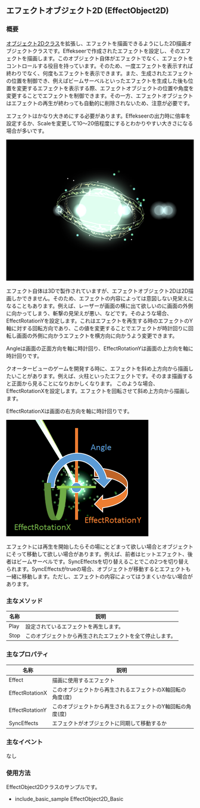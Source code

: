 ﻿## エフェクトオブジェクト2D (EffectObject2D)

### 概要

[オブジェクト2Dクラス](./Object2D.md)を拡張し、エフェクトを描画できるようにした2D描画オブジェクトクラスです。Effekseerで作成されたエフェクトを設定し、そのエフェクトを描画します。このオブジェクト自体がエフェクトでなく、エフェクトをコントロールする役目を持っています。そのため、一度エフェクトを表示すれば終わりでなく、何度もエフェクトを表示できます。また、生成されたエフェクトの位置を制御でき、例えばビームサーベルといったエフェクトを生成した後も位置を変更するエフェクトを表示する際、エフェクトオブジェクトの位置や角度を変更することでエフェクトを制御できます。その一方、エフェクトオブジェクトはエフェクトの再生が終わっても自動的に削除されないため、注意が必要です。

エフェクトはかなり大きめにする必要があります。Effekseerの出力時に倍率を設定するか、Scaleを変更して10～20倍程度にするとわかりやすい大きさになる場合が多いです。

![エフェクト](img/EffectObject2D.png)

エフェクト自体は3Dで製作されていますが、エフェクトオブジェクト2Dは2D描画しかできません。そのため、エフェクトの内容によっては意図しない見栄えになることもあります。例えば、レーザーが画面の横に出て欲しいのに画面の外側に向かってしまう、斬撃の見栄えが悪い、などです。そのような場合、EffectRotationYを設定します。これはエフェクトを再生する時のエフェクトのY軸に対する回転方向であり、この値を変更することでエフェクトが時計回りに回転し画面の外側に向かうエフェクトを横方向に向かうよう変更できます。

Angleは画面の正面方向を軸に時計回り、EffectRotationYは画面の上方向を軸に時計回りです。

クオータービューのゲームを開発する時に、エフェクトを斜め上方向から描画したいことがあります。例えば、火柱といったエフェクトです。そのまま描画すると正面から見ることになりおかしくなります。
このような場合、EffectRotationXを設定します。エフェクトを回転させて斜め上方向から描画します。

EffectRotationXは画面の右方向を軸に時計回りです。

![エフェクト](img/EffectObject2D_Rotation.png)


エフェクトには再生を開始したらその場にとどまって欲しい場合とオブジェクトにそって移動して欲しい場合があります。例えば、前者はヒットエフェクト、後者はビームサーベルです。SyncEffectsを切り替えることでこの2つを切り替えられます。SyncEffectsがtrueの場合、オブジェクトが移動するとエフェクトも一緒に移動します。ただし、エフェクトの内容によってはうまくいかない場合があります。


### 主なメソッド

| 名称 | 説明 |
|---|---|
| Play | 設定されているエフェクトを再生します。 |
| Stop | このオブジェクトから再生されたエフェクトを全て停止します。 |

### 主なプロパティ

| 名称 | 説明 |
|---|---|
| Effect | 描画に使用するエフェクト |
| EffectRotationX | このオブジェクトから再生されるエフェクトのX軸回転の角度(度) |
| EffectRotationY | このオブジェクトから再生されるエフェクトのY軸回転の角度(度) |
| SyncEffects | エフェクトがオブジェクトに同期して移動するか |

### 主なイベント

なし

### 使用方法

EffectObject2Dクラスのサンプルです。

* include_basic_sample EffectObject2D_Basic